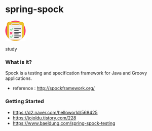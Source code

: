# spring-spock

![logo](/doc/test.png)

study

### What is it? 

Spock is a testing and specification framework for Java and Groovy applications.

- reference : http://spockframework.org/



### Getting Started 

- https://d2.naver.com/helloworld/568425
- https://jojoldu.tistory.com/228
- https://www.baeldung.com/spring-spock-testing